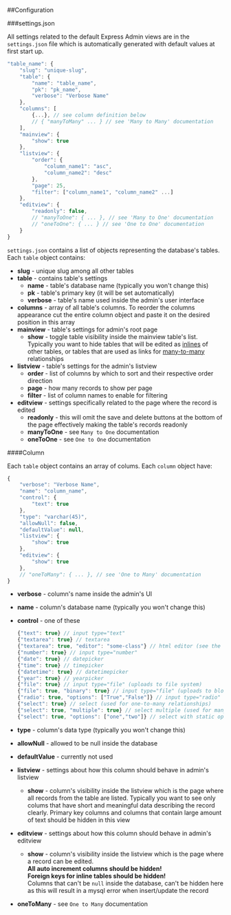 ##Configuration

###settings.json

All settings related to the default Express Admin views are in the `settings.json` file which is automatically generated with default values at first start up.

```js
"table_name": {
    "slug": "unique-slug",
    "table": {
        "name": "table_name",
        "pk": "pk_name",
        "verbose": "Verbose Name"
    },
    "columns": [
        {...}, // see column definition below
        // { "manyToMany" ... } // see 'Many to Many' documentation
    ],
    "mainview": {
        "show": true
    },
    "listview": {
        "order": {
            "column_name1": "asc",
            "column_name2": "desc"
        },
        "page": 25,
        "filter": ["column_name1", "column_name2" ...]
    },
    "editview": {
        "readonly": false,
        // "manyToOne": { ... }, // see 'Many to One' documentation
        // "oneToOne": { ... } // see 'One to One' documentation
    }
}
```

`settings.json` contains a list of objects representing the database's tables. Each `table` object contains:

- **slug** - unique slug among all other tables
- **table** - contains table's settings
    - **name** - table's database name (typically you won't change this)
    - **pk** - table's primary key (it will be set automatically)
    - **verbose** - table's name used inside the admin's user interface
- **columns** - array of all table's columns. To reorder the columns appearance cut the entire column object and paste it on the desired position in this array
- **mainview** - table's settings for admin's root page
    - **show** - toggle table visibility inside the mainview table's list. Typically you want to hide tables that will be edited as <a href="#many-to-one">inlines</a> of other tables, or tables that are used as links for <a href="#many-to-many">many-to-many</a> relationships
- **listview** - table's settings for the admin's listview
    - **order** - list of columns by which to sort and their respective order direction
    - **page** - how many records to show per page
    - **filter** - list of column names to enable for filtering
- **editview** - settings specifically related to the page where the record is edited
    - **readonly** - this will omit the save and delete buttons at the bottom of the page effectively making the table's records readonly
    - **manyToOne** - see `Many to One` documentation
    - **oneToOne** - see `One to One` documentation


####Column

Each `table` object contains an array of colums. Each `column` object have:

```js
{
    "verbose": "Verbose Name",
    "name": "column_name",
    "control": {
        "text": true
    },
    "type": "varchar(45)",
    "allowNull": false,
    "defaultValue": null,
    "listview": {
        "show": true
    },
    "editview": {
        "show": true
    },
    // "oneToMany": { ... }, // see 'One to Many' documentation
}
```

- **verbose** - column's name inside the admin's UI
- **name** - column's database name (typically you won't change this)
- **control** - one of these

    ```js
    {"text": true} // input type="text"
    {"textarea": true} // textarea
    {"textarea": true, "editor": "some-class"} // html editor (see the docs)
    {"number": true} // input type="number"
    {"date": true} // datepicker
    {"time": true} // timepicker
    {"datetime": true} // datetimepicker
    {"year": true} // yearpicker
    {"file": true} // input type="file" (uploads to file system)
    {"file": true, "binary": true} // input type="file" (uploads to blob|bytea fields)
    {"radio": true, "options": ["True","False"]} // input type="radio"
    {"select": true} // select (used for one-to-many relationships)
    {"select": true, "multiple": true} // select multiple (used for many-to-many relationships)
    {"select": true, "options": ["one","two"]} // select with static options
    ```

- **type** - column's data type (typically you won't change this)
- **allowNull** - allowed to be null inside the database
- **defaultValue** - currently not used
- **listview** - settings about how this column should behave in admin's listview
    - **show** - column's visibility inside the listview which is the page where all records from the table are listed. Typically you want to see only colums that have short and meaningful data describing the record clearly. Primary key columns and columns that contain large amount of text should be hidden in this view
- **editview** - settings about how this column should behave in admin's editview
    - **show** - column's visibility inside the listview which is the page where a record can be edited.<br />
    **All auto increment columns should be hidden!**<br />
    **Foreign keys for inline tables should be hidden!**<br />
    Columns that can't be `null` inside the database, can't be hidden here as this will result in a mysql error when insert/update the record
- **oneToMany** - see `One to Many` documentation
